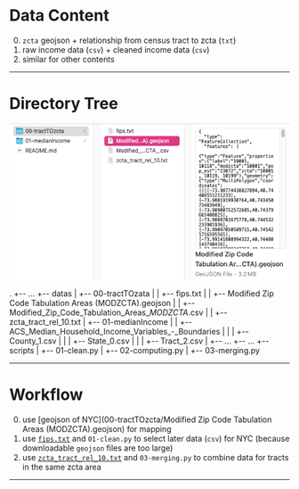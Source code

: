 # Data Content

0. `zcta` geojson + relationship from census tract to zcta (`txt`)
1. raw income data (`csv`) + cleaned income data (`csv`)
2. similar for other contents

---

# Directory Tree

![Directory Tree](../assets/datastructure.png)

.
+-- ...
+-- datas
|   +-- 00-tractTOzata
|   |   +-- fips.txt
|   |   +-- Modified Zip Code Tabulation Areas (MODZCTA).geojson
|   |   +-- Modified_Zip_Code_Tabulation_Areas\__MODZCTA_.csv
|   |   +-- zcta_tract_rel_10.txt
|   +-- 01-medianIncome
|   |   +-- ACS_Median_Household_Income_Variables_-_Boundaries
|   |   |   +-- County_1.csv
|   |   |   +-- State_0.csv
|   |   |   +-- Tract_2.csv
|   +-- ...
+-- ...
+-- scripts
|   +-- 01-clean.py
|   +-- 02-computing.py
|   +-- 03-merging.py

---

# Workflow

0. use [geojson of NYC](00-tractTOzcta/Modified Zip Code Tabulation Areas (MODZCTA).geojson) for mapping
1. use [`fips.txt`](00-tractTOzcta/fips.txt) and `01-clean.py` to select later data (`csv`) for NYC (because downloadable `geojson` files are too large)
2. use [`zcta_tract_rel_10.txt`](00-tractTOzcta/zcta_tract_rel_10.txt) and `03-merging.py` to combine data for tracts in the same zcta area

---